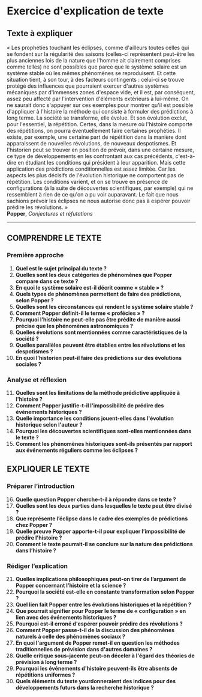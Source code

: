 # Exercice d'explication de texte

## Texte à expliquer

« Les prophéties touchant les éclipses, comme d'ailleurs toutes celles qui se fondent sur la régularité des saisons (celles-ci représentent peut-être les plus anciennes lois de la nature que l'homme ait clairement comprises comme telles) ne sont possibles que parce que le système solaire est un système stable où les mêmes phénomènes se reproduisent. Et cette situation tient, à son tour, à des facteurs contingents : celui-ci se trouve protégé des influences que pourraient exercer d'autres systèmes mécaniques par d'immenses zones d'espace vide, et il est, par conséquent, assez peu affecté par l'intervention d'éléments extérieurs à lui-même. On ne saurait donc s'appuyer sur ces exemples pour montrer qu'il est possible d'appliquer à l'histoire la méthode qui consiste à formuler des prédictions à long terme. La société se transforme, elle évolue. Et son évolution exclut, pour l'essentiel, la répétition. Certes, dans la mesure où l'histoire comporte des répétitions, on pourra éventuellement faire certaines prophéties. Il existe, par exemple, une certaine part de répétition dans la manière dont apparaissent de nouvelles révolutions, de nouveaux despotismes. Et l'historien peut se trouver en position de prévoir, dans une certaine mesure, ce type de développements en les confrontant aux cas précédents, c'est-à-dire en étudiant les conditions qui président à leur apparition. Mais cette application des prédictions conditionnelles est assez limitée. Car les aspects les plus décisifs de l'évolution historique ne comportent pas de répétition. Les conditions varient, et on se trouve en présence de configurations (à la suite de découvertes scientifiques, par exemple) qui ne ressemblent à rien de ce qu'on a pu voir auparavant. Le fait que nous sachions prévoir les éclipses ne nous autorise donc pas à espérer pouvoir prédire les révolutions. »  
**Popper**, *Conjectures et réfutations*

---

## COMPRENDRE LE TEXTE

### Première approche

1. **Quel est le sujet principal du texte ?**  
2. **Quelles sont les deux catégories de phénomènes que Popper compare dans ce texte ?**  
3. **En quoi le système solaire est-il décrit comme « stable » ?**  
4. **Quels types de phénomènes permettent de faire des prédictions, selon Popper ?**  
5. **Quelles sont les circonstances qui rendent le système solaire stable ?**  
6. **Comment Popper définit-il le terme « profécies » ?**  
7. **Pourquoi l’histoire ne peut-elle pas être prédite de manière aussi précise que les phénomènes astronomiques ?**  
8. **Quelles évolutions sont mentionnées comme caractéristiques de la société ?**  
9. **Quelles parallèles peuvent être établies entre les révolutions et les despotismes ?**  
10. **En quoi l’historien peut-il faire des prédictions sur des évolutions sociales ?**  

### Analyse et réflexion

11. **Quelles sont les limitations de la méthode prédictive appliquée à l'histoire ?**  
12. **Comment Popper justifie-t-il l'impossibilité de prédire des événements historiques ?**  
13. **Quelle importance les conditions jouent-elles dans l'évolution historique selon l'auteur ?**  
14. **Pourquoi les découvertes scientifiques sont-elles mentionnées dans le texte ?**  
15. **Comment les phénomènes historiques sont-ils présentés par rapport aux événements réguliers comme les éclipses ?**  

## EXPLIQUER LE TEXTE

### Préparer l’introduction

16. **Quelle question Popper cherche-t-il à répondre dans ce texte ?**  
17. **Quelles sont les deux parties dans lesquelles le texte peut être divisé ?**  
18. **Que représente l’éclipse dans le cadre des exemples de prédictions chez Popper ?**  
19. **Quelle preuve Popper apporte-t-il pour expliquer l’impossibilité de prédire l'histoire ?**  
20. **Comment le texte pourrait-il se conclure sur la nature des prédictions dans l’histoire ?**  

### Rédiger l’explication

21. **Quelles implications philosophiques peut-on tirer de l’argument de Popper concernant l’histoire et la science ?**  
22. **Pourquoi la société est-elle en constante transformation selon Popper ?**  
23. **Quel lien fait Popper entre les évolutions historiques et la répétition ?**  
24. **Que pourrait signifier pour Popper le terme de « configuration » en lien avec des événements historiques ?**  
25. **Pourquoi est-il erroné d'espérer pouvoir prédire des révolutions ?**  
26. **Comment Popper passe-t-il de la discussion des phénomènes naturels à celle des phénomènes sociaux ?**  
27. **En quoi l'argument de Popper remet-il en question les méthodes traditionnelles de prévision dans d'autres domaines ?**  
28. **Quelle critique sous-jacente peut-on déceler à l'égard des théories de prévision à long terme ?**  
29. **Pourquoi les événements d'histoire peuvent-ils être absents de répétitions uniformes ?**  
30. **Quels éléments du texte yourdonneraient des indices pour des développements futurs dans la recherche historique ?**  